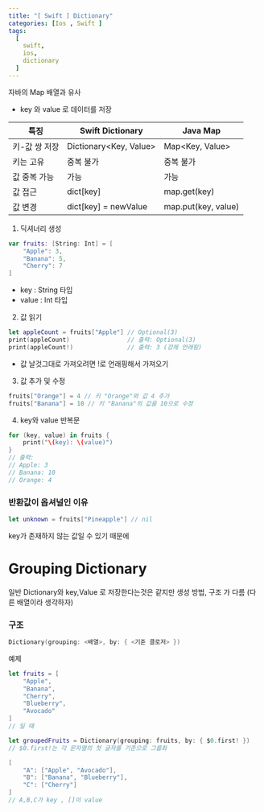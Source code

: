 ```yaml
---
title: "[ Swift ] Dictionary"
categories: [Ios , Swift ]
tags:
  [
    swift,
    ios,
    dictionary
  ] 
---
```


자바의 Map 배열과 유사
* key 와 value 로 데이터를 저장

|특징|Swift Dictionary|Java Map|
|------|---|---|
|키-값 쌍 저장|Dictionary<Key, Value>|Map<Key, Value>|
|키는 고유|중복 불가|중복 불가|
|값 중복 가능|가능|가능|
|값 접근|dict[key]|map.get(key)|
|값 변경|dict[key] = newValue|map.put(key, value)|

1. 딕셔너리 생성
```swift
var fruits: [String: Int] = [
    "Apple": 3,
    "Banana": 5,
    "Cherry": 7
]
```
* key : String 타입
* value : Int 타입

2. 값 읽기
```swift
let appleCount = fruits["Apple"] // Optional(3)
print(appleCount)                // 출력: Optional(3)
print(appleCount!)               // 출력: 3 (강제 언래핑)
```
* 값 날것그대로 가져오려면 !로 언래핑해서 가져오기

3. 값 추가 및 수정
```swift
fruits["Orange"] = 4 // 키 "Orange"와 값 4 추가
fruits["Banana"] = 10 // 키 "Banana"의 값을 10으로 수정
```

4. key와 value 반복문
```swift
for (key, value) in fruits {
    print("\(key): \(value)")
}
// 출력:
// Apple: 3
// Banana: 10
// Orange: 4
```

### 반환값이 옵셔널인 이유
```swift
let unknown = fruits["Pineapple"] // nil
```
key가 존재하지 않는 값일 수 있기 때문에

# Grouping Dictionary

일반 Dictionary와 key,Value 로 저장한다는것은 같지만 생성 방법, 구조 가 다름 (다른 배열이라 생각하자)

### 구조

```swift
Dictionary(grouping: <배열>, by: { <기준 클로저> })
```

예제
```swift
let fruits = [
    "Apple",
    "Banana",
    "Cherry",
    "Blueberry",
    "Avocado"
]
// 일 때 

let groupedFruits = Dictionary(grouping: fruits, by: { $0.first! })
// $0.first!는 각 문자열의 첫 글자를 기준으로 그룹화
```

```swift
[
    "A": ["Apple", "Avocado"],
    "B": ["Banana", "Blueberry"],
    "C": ["Cherry"]
]
// A,B,C가 key , []이 value
```
